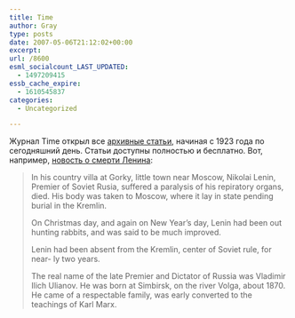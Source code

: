 ```yaml
---
title: Time
author: Gray
type: posts
date: 2007-05-06T21:12:02+00:00
excerpt:
url: /8600
esml_socialcount_LAST_UPDATED:
  - 1497209415
essb_cache_expire:
  - 1610545837
categories:
  - Uncategorized

---
```








Журнал Time открыл все <a href="http://www.time.com/time/archive" target="_blank">архивные статьи</a>, начиная с 1923 года по сегодняшний день. Статьи доступны полностью и бесплатно. Вот, например, <a href="http://www.time.com/time/magazine/article/0,9171,717493,00.html" target="_blank">новость о смерти Ленина</a>:

> In his country villa at Gorky, little town near Moscow, Nikolai Lenin, Premier of Soviet Rusia, suffered a paralysis of his repiratory organs, died. His body was taken to Moscow, where it lay in state pending burial in the Kremlin.
> 
> On Christmas day, and again on New Year&#8217;s day, Lenin had been out hunting rabbits, and was said to be much improved.
> 
> Lenin had been absent from the Kremlin, center of Soviet rule, for near- ly two years.
> 
> The real name of the late Premier and Dictator of Russia was Vladimir Ilich Ulianov. He was born at Simbirsk, on the river Volga, about 1870. He came of a respectable family, was early converted to the teachings of Karl Marx.